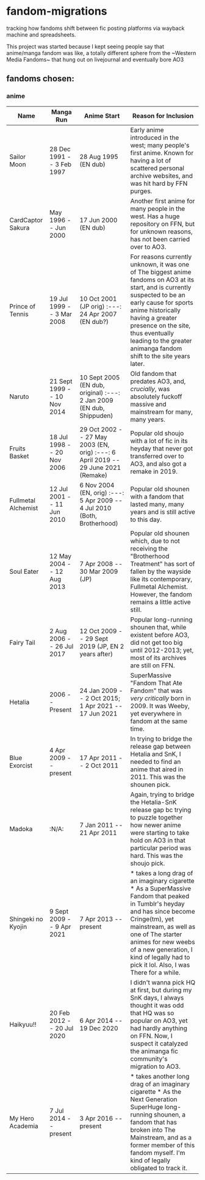 # fandom-migrations
tracking how fandoms shift between fic posting platforms via wayback machine and spreadsheets.

This project was started because I kept seeing people say that anime/manga fandom was like, a totally different sphere from the ~Western Media Fandoms~ that hung out on livejournal and eventually bore AO3

## fandoms chosen:

### anime

| Name | Manga Run | Anime Start | Reason for Inclusion |
| ------------------- | --------------------------- | -------------------------------------------------------------------------------------- | ------------------------------------------------------------------------------------------------------------------------------------------------------------------------------------------------------------------------------------------------------------------------------------------------------- |
| Sailor Moon         | 28 Dec 1991 -- 3 Feb 1997   | 28 Aug 1995 (EN dub)                                                                   | Early anime introduced in the west; many people's first anime. Known for having a lot of scattered personal archive websites, and was hit hard by FFN purges.                                                                                                                                           |
| CardCaptor Sakura   | May 1996 -- Jun 2000        | 17 Jun 2000 (EN dub)                                                                   | Another first anime for many people in the west. Has a huge repository on FFN, but for unknown reasons, has not been carried over to AO3. |
| Prince of Tennis    | 19 Jul 1999 -- 3 Mar 2008   | 10 Oct 2001 (JP orig)   :---:  24 Apr 2007 (EN dub?)                                   | For reasons currently unknown, it was one of The biggest anime fandoms on AO3 at its start, and is currently suspected to be an early cause for sports anime historically having a greater presence on the site, thus eventually leading to the greater animanga fandom shift to the site years later.  |
| Naruto              | 21 Sept 1999 -- 10 Nov 2014 | 10 Sept 2005 (EN dub, original)  :---:  2 Jan 2009 (EN dub, Shippuden)                 | Old fandom that predates AO3, and, *crucially*, was absolutely fuckoff massive and mainstream for many, many years.                                                                                                                                                                                     |
| Fruits Basket       | 18 Jul 1998 -- 20 Nov 2006  | 29 Oct 2002 -- 27 May 2003 (EN, orig)    :---:   6 April 2019 -- 29 June 2021 (Remake) | Popular old shoujo with a lot of fic in its heyday that never got transferred over to AO3, and also got a remake in 2019.                                                                                                                                                                               |
| Fullmetal Alchemist | 12 Jul 2001 -- 11 Jun 2010  | 6 Nov 2004 (EN, orig)   :---:   5 Apr 2009 -- 4 Jul 2010 (Both, Brotherhood)           | Popular old shounen with a fandom that lasted many, many years and is still active to this day.                                                                                                                                                                                                         |
| Soul Eater          | 12 May 2004 -- 12 Aug 2013  | 7 Apr 2008 -- 30 Mar 2009 (JP)                                                         | Popular old shounen which, due to not receiving the "Brotherhood Treatment" has sort of fallen by the wayside like its contemporary, Fullmetal Alchemist. However, the fandom remains a little active still.                                                                                            |
| Fairy Tail          | 2 Aug 2006 -- 26 Jul 2017   | 12 Oct 2009 -- 29 Sept 2019 (JP, EN 2 years after)                                     | Popular long-running shounen that, while existent before AO3, did not get too big until 2012-2013; yet, most of its archives are still on FFN.                                                                                                                                                          |
| Hetalia             | 2006 -- Present             | 24 Jan 2009 -- 2 Oct 2015; 1 Apr 2021 -- 17 Jun 2021                                   | SuperMassive "Fandom That Ate Fandom" that was *very critically* born in 2009. It was Weeby, yet everywhere in fandom at the same time.                                                                                                                                                                 |
| Blue Exorcist       | 4 Apr 2009 -- present       | 17 Apr 2011 -- 2 Oct 2011                                                              | In trying to bridge the release gap between Hetalia and SnK, I needed to find an anime that aired in 2011. This was the shounen pick.                                                                                                                                                                   |
| Madoka              | :N/A:                       | 7 Jan 2011 -- 21 Apr 2011                                                              | Again, trying to bridge the Hetalia-SnK release gap bc trying to puzzle together how newer anime were starting to take hold on AO3 in that particular period was hard. This was the shoujo pick.                                                                                                        |
| Shingeki no Kyojin  | 9 Sept 2009 -- 9 Apr 2021   | 7 Apr 2013 -- present                                                                  | \* takes a long drag of an imaginary cigarette \* As a SuperMassive Fandom that peaked in Tumblr's heyday and has since become Cringe(tm), yet mainstream, as well as one of The starter animes for new weebs of a new generation, I kind of legally had to pick it lol. Also, I was There for a while. |
| Haikyuu!!           | 20 Feb 2012 -- 20 Jul 2020  | 6 Apr 2014 -- 19 Dec 2020                                                              | I didn't wanna pick HQ at first, but during my SnK days, I always thought it was odd that HQ was so popular on AO3, yet had hardly anything on FFN. Now, I suspect it catalyzed the animanga fic community's migration to AO3.                                                                          |
| My Hero Academia    | 7 Jul 2014 -- present       | 3 Apr 2016 -- present                                                                  | \* takes another long drag of an imaginary cigarette \* As the Next Generation SuperHuge long-running shounen, a fandom that has broken into The Mainstream, and as a former member of this fandom myself. I'm kind of legally obligated to track it.                                                   |
